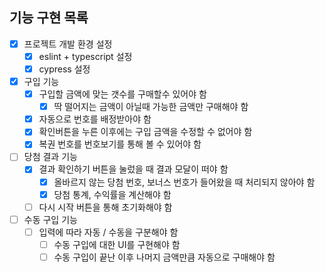 ## 기능 구현 목록
- [x] 프로젝트 개발 환경 설정
  - [x] eslint + typescript 설정
  - [x] cypress 설정
- [x] 구입 기능
  - [x] 구입할 금액에 맞는 갯수를 구매할수 있어야 함
    - [x] 딱 떨어지는 금액이 아닐때 가능한 금액만 구매해야 함
  - [x] 자동으로 번호를 배정받아야 함
  - [x] 확인버튼을 누른 이후에는 구입 금액을 수정할 수 없어야 함
  - [x] 복권 번호를 번호보기를 통해 볼 수 있어야 함
- [ ] 당첨 결과 기능
  - [x] 결과 확인하기 버튼을 눌렀을 때 결과 모달이 떠야 함
    - [x] 올바르지 않는 당첨 번호, 보너스 번호가 들어왔을 때 처리되지 않아야 함
    - [x] 당첨 통계, 수익률을 계산해야 함
  - [ ] 다시 시작 버튼을 통해 초기화해야 함
- [ ] 수동 구입 기능
  - [ ] 입력에 따라 자동 / 수동을 구분해야 함
    - [ ] 수동 구입에 대한 UI를 구현해야 함
    - [ ] 수동 구입이 끝난 이후 나머지 금액만큼 자동으로 구매해야 함
